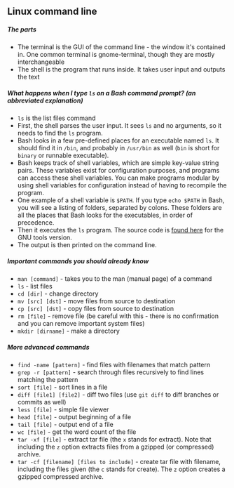 ## Linux command line

##### The parts

* The terminal is the GUI of the command line - the window it's contained in. One common terminal is gnome-terminal, though they are mostly interchangeable
* The shell is the program that runs inside. It takes user input and outputs the text

##### What happens when I type `ls` on a Bash command prompt? (an abbreviated explanation)

* `ls` is the list files command
* First, the shell parses the user input. It sees `ls` and no arguments, so it needs to find the `ls` program.
* Bash looks in a few pre-defined places for an executable named `ls`. It should find it in `/bin`, and probably in `/usr/bin` as well (`bin` is short for `binary` or runnable executable).
* Bash keeps track of shell variables, which are simple key-value string pairs. These variables exist for configuration purposes, and programs can access these shell variables. You can make programs modular by using shell variables for configuration instead of having to recompile the program.
* One example of a shell variable is `$PATH`. If you type `echo $PATH` in Bash, you will see a listing of folders, separated by colons. These folders are all the places that Bash looks for the executables, in order of precedence.
* Then it executes the `ls` program. The source code is [found here](http://git.savannah.gnu.org/cgit/coreutils.git/tree/src/ls.c) for the GNU tools version.
* The output is then printed on the command line.

##### Important commands you should already know

* `man [command]` - takes you to the man (manual page) of a command
* `ls` - list files
* `cd [dir]` - change directory
* `mv [src] [dst]` - move files from source to destination
* `cp [src] [dst]` - copy files from source to destination
* `rm [file]` - remove file (be careful with this - there is no confirmation and you can remove important system files)
* `mkdir [dirname]` - make a directory

##### More advanced commands

* `find -name [pattern]` - find files with filenames that match pattern
* `grep -r [pattern]` - search through files recursively to find lines matching the pattern
* `sort [file]` - sort lines in a file
* `diff [file1] [file2]` - diff two files (use `git diff` to diff branches or commits as well)
* `less [file]` - simple file viewer
* `head [file]` - output beginning of a file
* `tail [file]` - output end of a file
* `wc [file]` - get the word count of the file
* `tar -xf [file]` - extract tar file (the `x` stands for extract). Note that including the `z` option extracts files from a gzipped (or compressed) archive.
* `tar -cf [filename] [files to include]` - create tar file with filename, including the files given (the `c` stands for create). The `z` option creates a gzipped compressed archive.


